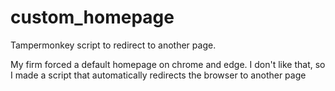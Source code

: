# custom_homepage
Tampermonkey script to redirect to another page.


My firm forced a default homepage on chrome and edge.
I don't like that, so I made a script that automatically redirects the browser to another page
